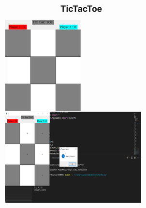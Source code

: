 <h1 align="center">TicTacToe</h1>
<img src="https://github.com/divyansh1511/TicTacToe/blob/main/Screenshot%202021-07-12%20200339.png" width="250px">
<br>
<img src="https://github.com/divyansh1511/TicTacToe/blob/main/Screenshot%202021-07-12%20200422.png" height="300px" width="450px">
